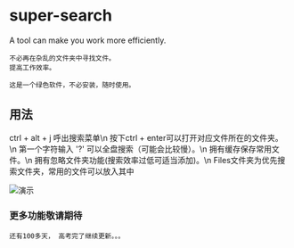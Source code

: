 # super-search
A tool can make you work more efficiently.


    不必再在杂乱的文件夹中寻找文件。
    提高工作效率。
   
    这是一个绿色软件，不必安装，随时使用。
## 用法
ctrl + alt + j 呼出搜索菜单\n
按下ctrl + enter可以打开对应文件所在的文件夹。\n
第一个字符输入 '?'  可以全盘搜索（可能会比较慢）。\n
拥有缓存保存常用文件。\n
拥有忽略文件夹功能(搜索效率过低可适当添加)。\n
Files文件夹为优先搜索文件夹，常用的文件可以放入其中

    
![演示](https://github.com/XUANXUQAQ/super-search/raw/master/%E6%BC%94%E7%A4%BA.gif)
    
### 更多功能敬请期待
    还有100多天， 高考完了继续更新。。。
    
   
